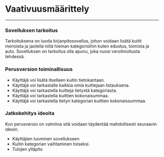 # Vaativuusmäärittely
------
### Sovelluksen tarkoitus

Tarkoituksena on luoda kirjanpitosovellus, johon voidaan lisätä kuitit menoista ja jaotella niitä hieman kategorioihin kuten edustus, toimista ja auto. Sovelluksen on tarkoitus olla apunu, joka vuosi
veroilmoitusta tehdessä.

### Perusversion toiminallisuus

* Käyttäjä voi lisätä itselleen kuitin tietokantaan.
* Käyttäjä voi tarkastalle kaikkia omia kuittejaan listauksena.
* Käyttäjä voi tarkastella kuitteja tietystä kategoriasta. 
* Käyttäjä voi tarkastella kuittien kokonaisummaa.
* Käyttäjä voi tarkastella tietyn kategorian kuittien kokonaissummaa.

### Jatkokehitys ideoita
Kun perusversio on valmiina sitä voidaan täydentää mahdollisesti seuraavin ideoin.

* Käyttäjien luominen sovellukseen
* Kuitin kategorian vaihtaminen toiseksi.
* Tulojen ylläpito




